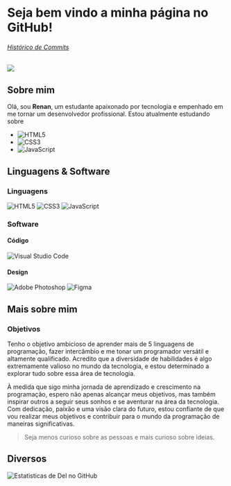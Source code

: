 # Seja bem vindo a minha página no GitHub!
###### [Histórico de Commits](https://github.com/renvsilva/projetosEtec/commits/main)

![](https://img.shields.io/github/followers/renvsilva?label=follow&style=social)

## Sobre mim

Olá, sou **Renan**, um estudante apaixonado por tecnologia e empenhado em me tornar um desenvolvedor profissional.
Estou atualmente estudando sobre 
- ![HTML5](https://img.shields.io/badge/html5-%23E34F26.svg?style=for-the-badge&logo=html5&logoColor=white) 
- ![CSS3](https://img.shields.io/badge/css3-%231572B6.svg?style=for-the-badge&logo=css3&logoColor=white)
- ![JavaScript](https://img.shields.io/badge/javascript-%23323330.svg?style=for-the-badge&logo=javascript&logoColor=%23F7DF1E)

## Linguagens & Software
### Linguagens
![HTML5](https://img.shields.io/badge/html5-%23E34F26.svg?style=for-the-badge&logo=html5&logoColor=white) 
![CSS3](https://img.shields.io/badge/css3-%231572B6.svg?style=for-the-badge&logo=css3&logoColor=white)
![JavaScript](https://img.shields.io/badge/javascript-%23323330.svg?style=for-the-badge&logo=javascript&logoColor=%23F7DF1E) 

### Software
#### Código
![Visual Studio Code](https://img.shields.io/badge/Visual%20Studio%20Code-0078d7.svg?style=for-the-badge&logo=visual-studio-code&logoColor=white)
#### Design
![Adobe Photoshop](https://img.shields.io/badge/adobe%20photoshop-%2331A8FF.svg?style=for-the-badge&logo=adobe%20photoshop&logoColor=white)
![Figma](https://img.shields.io/badge/figma-%23F24E1E.svg?style=for-the-badge&logo=figma&logoColor=white)

## Mais sobre mim

### Objetivos
Tenho o objetivo ambicioso de aprender mais de 5 linguagens de programação, fazer intercâmbio e me tonar um programador versátil e altamente qualificado. Acredito que a diversidade de habilidades é algo extremamente valioso no mundo da tecnologia, e estou determinado a explorar tudo sobre essa área de tecnologia.

À medida que sigo minha jornada de aprendizado e crescimento na programação, espero não apenas alcançar meus objetivos, mas também inspirar outros a seguir seus sonhos e se aventurar na área da tecnologia. Com dedicação, paixão e uma visão clara do futuro, estou confiante de que vou realizar meus objetivos e contribuir para o mundo da programação de maneiras significativas.

> Seja menos curioso sobre as pessoas e mais curioso sobre ideias.

## Diversos

![Estatisticas de Del no GitHub](https://github-readme-stats.vercel.app/api?username=renvsilva&theme=transparent&show_icons=true)

